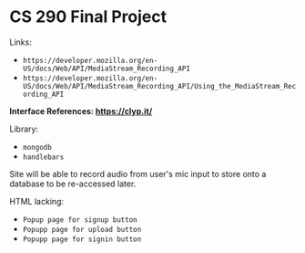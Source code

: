 # CS 290 Final Project

Links: 
*  `https://developer.mozilla.org/en-US/docs/Web/API/MediaStream_Recording_API`
*  `https://developer.mozilla.org/en-US/docs/Web/API/MediaStream_Recording_API/Using_the_MediaStream_Recording_API`
	
	
	
**Interface References: https://clyp.it/**

Library:    
*  `mongodb`
* `handlebars`

Site will be able to record audio from user's mic input to store onto a database to be re-accessed later.


HTML lacking:

*  `Popup page for signup button`
*  `Popupp page for upload button`
*  `Popupp page for signin button`

